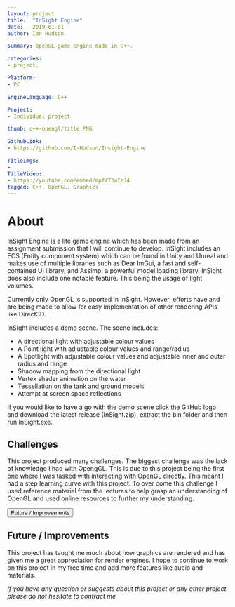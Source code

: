 ```yaml
---
layout: project
title:  "InSight Engine"
date:   2019-01-01 
author: Ian Hudson

summary: OpenGL game engine made in C++.

categories:
- project,

Platform:
- PC

EngineLanguage: C++

Project:
- Individual project

thumb: c++-opengl/title.PNG

GithubLink:
- https://github.com/I-Hudson/Insight-Engine

TitleImgs:
- 
TitleVideo:
- https://youtube.com/embed/mpf4T3wIzJ4
tagged: C++, OpenGL, Graphics
---
```


# About 
InSight Engine is a lite game engine which has been made from an assignment submission that I will continue to develop. InSIght includes an ECS (Entity component system) which can be found in Unity and Unreal and makes use of multiple libraries such as Dear ImGui, a fast and self-contained UI library, and Assimp, a powerful model loading library.
InSight does also include one notable feature. This being the usage of light volumes.

Currently only OpenGL is supported in InSight. However, efforts have and are being made to allow for easy implementation of other rendering APIs like Direct3D. 


InSIght includes a demo scene. The scene includes:
- A directional light with adjustable colour values
- A Point light with adjustable colour values and range/radius
- A Spotlight with adjustable colour values and adjustable inner and outer radius and range
- Shadow mapping from the directional light
- Vertex shader animation on the water
- Tessellation on the tank and ground models
- Attempt at screen space reflections

If you would like to have a go with the demo scene click the GitHub logo and download the latest release (InSight.zip), extract the bin folder and then run InSight.exe.


## Challenges
This project produced many challenges. The biggest challenge was the lack of knowledge I had with OpengGL. This is due to this project being the first one where I was tasked with interacting with OpenGL directly. This meant I had a step learning curve with this project. To over come this challenge I used reference materiel from the lectures to help grasp an understanding of OpenGL and used online resources to further my understanding.

<button type="button" class="btn btn-info" data-toggle="collapse" data-target="#improvments">Future / Improvements</button>
<div id="improvments" class="collapse">
<h2>Future / Improvements</h2>
<p>
This project has taught me much about how graphics are rendered and has given me a great appreciation for render engines. I hope to continue to work on this project in my free time and add more features like audio and materials.
</p>
</div>

<i>If you have any question or suggests about this project or any other project please do not hesitate to contract me<i/>